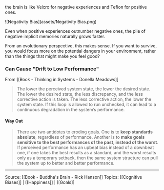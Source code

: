the brain is like Velcro for negative experiences and Teflon for positive ones.

![Negativity Bias](assets/Negativity Bias.png)

Even when positive experiences outnumber negative ones, the pile of negative implicit memories naturally grows faster.

From an evolutionary perspective, this makes sense. If you want to survive, you would focus more on the potential dangers in your environment, rather than the things that might make you feel good?

### Can Cause "Drift to Low Performance"
From [[Book - Thinking in Systems - Donella Meadows]]

> The lower the perceived system state, the lower the desired state. The lower the desired state, the less discrepancy, and the less corrective action is taken. The less corrective action, the lower the system state. If this loop is allowed to run unchecked, it can lead to a continuous degradation in the system’s performance.

#### Way Out
> There are two antidotes to eroding goals. One is to **keep standards absolute**, regardless of performance. Another is to **make goals sensitive to the best performances of the past, instead of the worst**. If perceived performance has an upbeat bias instead of a downbeat one, if one takes the best results as a standard, and the worst results only as a temporary setback, then the same system structure can pull the system up to better and better performance. 

-------------------
Source: [[Book - Buddha's Brain - Rick Hanson]]
Topics: [[Cognitive Biases]] | [[Happiness]] | [[Goals]]